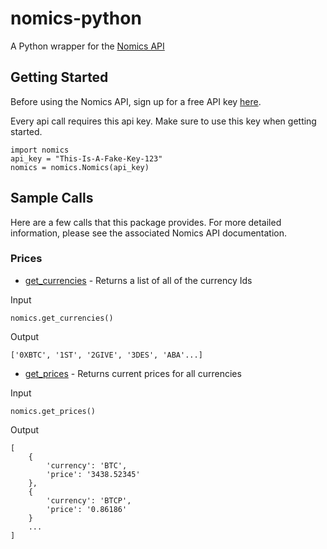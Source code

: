 # nomics-python
A Python wrapper for the [Nomics API](http://docs.nomics.com/)


## Getting Started
Before using the Nomics API, sign up for a free API key [here](https://p.nomics.com/cryptocurrency-bitcoin-api).

Every api call requires this api key. Make sure to use this key when getting started. 
```
import nomics
api_key = "This-Is-A-Fake-Key-123"
nomics = nomics.Nomics(api_key)
```

## Sample Calls
Here are a few calls that this package provides. For more detailed information, please see the associated Nomics API documentation. 

### Prices

* [get_currencies](http://docs.nomics.com/#tag/Currencies) - Returns a list of all of the currency Ids

Input
```
nomics.get_currencies()
```
Output
```
['0XBTC', '1ST', '2GIVE', '3DES', 'ABA'...]
```

* [get_prices](http://docs.nomics.com/#operation/getPrices) - Returns current prices for all currencies

Input
```
nomics.get_prices()
```

Output
```
[
    {
        'currency': 'BTC', 
        'price': '3438.52345'
    }, 
    {
        'currency': 'BTCP', 
        'price': '0.86186'
    }
    ...
]
```
